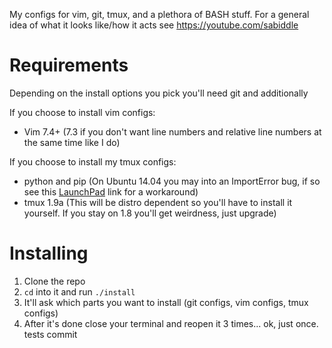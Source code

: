 My configs for vim, git, tmux, and a plethora of BASH stuff. For a general idea of what it looks like/how it acts see https://youtube.com/sabiddle

# Requirements

Depending on the install options you pick you'll need git and additionally

If you choose to install vim configs:
* Vim 7.4+ (7.3 if you don't want line numbers and relative line numbers at the same time like I do)

If you choose to install my tmux configs:
* python and pip (On Ubuntu 14.04 you may into an ImportError bug, if so see this [LaunchPad](https://bugs.launchpad.net/ubuntu/+source/python-pip/+bug/1306991#yui_3_10_3_1_1427949292045_394) link for a workaround)
* tmux 1.9a (This will be distro dependent so you'll have to install it yourself. If you stay on 1.8 you'll get weirdness, just upgrade)

# Installing

1. Clone the repo
2. `cd` into it and run `./install`
3. It'll ask which parts you want to install (git configs, vim configs, tmux configs)
4. After it's done close your terminal and reopen it 3 times... ok, just once.
tests commit
